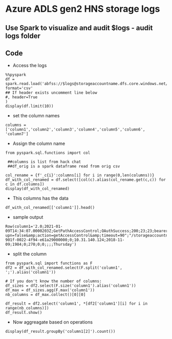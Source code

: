 # Azure ADLS gen2 HNS storage logs

## Use Spark to visualize and audit $logs - audit logs folder

## Code

- Access the logs

```
%%pyspark
df = spark.read.load('abfss://$logs@storageaccountname.dfs.core.windows.net/blob/2021/*/*/*/*.log', format='csv'
## If header exists uncomment line below
#, header=True
)
display(df.limit(10))
```

- set the column names

```
columns = ['column1','column2','column3','column4','column5','column6', 'column7']
```

- Assign the column name

```
from pyspark.sql.functions import col

 ##columns is list from hack chat
 ##df_orig is a spark dataframe read from orig csv

col_rename = {f'_c{i}':columns[i] for i in range(0,len(columns))}
df_with_col_renamed = df.select([col(c).alias(col_rename.get(c,c)) for c in df.columns])
display(df_with_col_renamed)
```

- This columns has the data

```
df_with_col_renamed[['column1']].head()
```

- sample output

```
Row(column1='2.0;2021-01-09T14:34:07.0000203Z;GetPathAccessControl;OAuthSuccess;200;23;23;bearer;storageaccountname;storageaccountname;blob;"https://storageaccountname.dfs.core.windows.net/synapseroot/?upn=false&amp;action=getAccessControl&amp;timeout=90";"/storageaccountname/synapseroot";3e3b3b2a-901f-0022-4f94-e61a29000000;0;10.31.140.124;2018-11-09;1984;0;270;0;0;;;;Thursday')
```

- split the column

```
from pyspark.sql import functions as F
df2 = df_with_col_renamed.select(F.split('column1', ';').alias('column1'))
```

```
# If you don't know the number of columns:
df_sizes = df2.select(F.size('column1').alias('column1'))
df_max = df_sizes.agg(F.max('column1'))
nb_columns = df_max.collect()[0][0]

df_result = df2.select('column1', *[df2['column1'][i] for i in range(nb_columns)])
df_result.show()
```

- Now aggreagate based on operations

```
display(df_result.groupBy('column1[2]').count())
```
